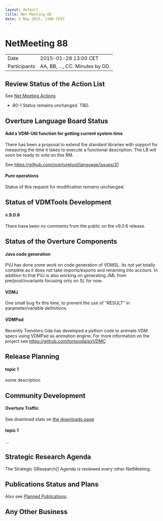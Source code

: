 ```yaml
---
layout: default
title: Net Meeting 88
date: 3 May 2015, 1300 CEST
---
```


<script src="http://code.jquery.com/jquery-1.11.1.min.js">
</script>
<script src="/javascripts/edit.js"></script>
<script>setEditButonNm();</script>

# NetMeeting 88

|||
|---|---|
| Date | 2015-01-28 13:00 CET |
| Participants | AA, BB, ..., CC.  Minutes by DD. |


## Review Status of the Action List

See [Net Meeting Actions](https://github.com/overturetool/overturetool.github.io/issues?utf8=%E2%9C%93&q=is%3Aissue+is%3Aaction+net-meeting)


* 80-1 Status remains unchanged. TBD.


## Overture Language Board Status

#### Add a VDM-Util function for getting current system time

There has been a proposal to extend the standard libraries with support for measuring the time it takes to execute a functional description. The LB will soon be ready to vote on this RM.

See https://github.com/overturetool/language/issues/31

#### Pure operations

Status of this request for modification remains unchanged.


## Status of VDMTools Development

#### v.9.0.6

There have been no comments from the public on the v9.0.6 release.

##  Status of the Overture Components

#### Java code generation

PVJ has done some work on code generation of VDMSL. Its not yet totally complete as it does not take imports/exports and renaming into account. In addition to that PVJ is also working on generating JML from pre/post/invariants focusing only on SL for now.

#### VDMJ

One small bug fix this time, to prevent the use of "RESULT" in parameter/variable definitions.

#### VDMPad

Recently Tomohiro Oda has developed a python code to animate VDM specs using VDMPad as animation engine. For more information on the project see https://github.com/tomooda/pyVDMC 

##  Release Planning

#### topic 1

some description


##  Community Development

#### Overture Traffic

See download stats on [the downloads page](http://overturetool.org/download/)

#### topic 1
...


##  Strategic Research Agenda

The Strategic [[Research]] Agenda is reviewed every other NetMeeting.


##  Publications Status and Plans

Also see [Planned Publications](http://overturetool.org/publications/PlannedPublications.html).


##  Any Other Business

<div id="edit_page_div"></div>
